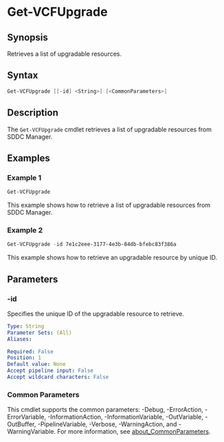 # Get-VCFUpgrade

## Synopsis

Retrieves a list of upgradable resources.

## Syntax

```powershell
Get-VCFUpgrade [[-id] <String>] [<CommonParameters>]
```

## Description

The `Get-VCFUpgrade` cmdlet retrieves a list of upgradable resources from SDDC Manager.

## Examples

### Example 1

```powershell
Get-VCFUpgrade
```

This example shows how to retrieve a list of upgradable resources from SDDC Manager.

### Example 2

```powershell
Get-VCFUpgrade -id 7e1c2eee-3177-4e3b-84db-bfebc83f386a
```

This example shows how to retrieve an upgradable resource by unique ID.

## Parameters

### -id

Specifies the unique ID of the upgradable resource to retrieve.

```yaml
Type: String
Parameter Sets: (All)
Aliases:

Required: False
Position: 1
Default value: None
Accept pipeline input: False
Accept wildcard characters: False
```

### Common Parameters

This cmdlet supports the common parameters: -Debug, -ErrorAction, -ErrorVariable, -InformationAction, -InformationVariable, -OutVariable, -OutBuffer, -PipelineVariable, -Verbose, -WarningAction, and -WarningVariable. For more information, see [about_CommonParameters](http://go.microsoft.com/fwlink/?LinkID=113216).

